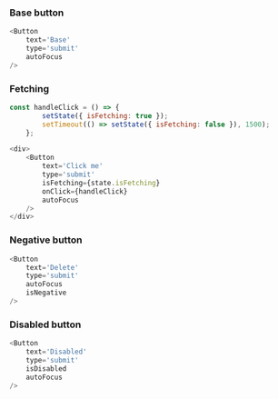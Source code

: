 ### Base button
```js 
<Button
    text='Base'
    type='submit'
    autoFocus
/>
```


### Fetching
```js
const handleClick = () => {
        setState({ isFetching: true });
        setTimeout(() => setState({ isFetching: false }), 1500);
    };

<div>
    <Button
        text='Click me'
        type='submit'
        isFetching={state.isFetching}
        onClick={handleClick}
        autoFocus
    />
</div>
```


### Negative button
```js 
<Button
    text='Delete'
    type='submit'
    autoFocus
    isNegative
/>
```


### Disabled button
```js 
<Button
    text='Disabled'
    type='submit'
    isDisabled
    autoFocus
/>
```

